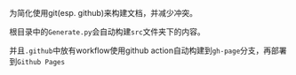 为简化使用git(esp. github)来构建文档，并减少冲突。

根目录中的`Generate.py`会自动构建`src`文件夹下的内容。

并且`.github`中放有workflow使用github action自动构建到`gh-page`分支，再部署到`Github Pages`